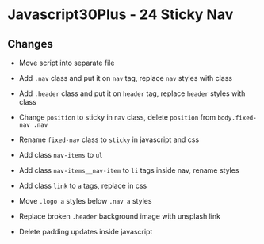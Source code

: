 # Javascript30Plus - 24 Sticky Nav

## Changes

- Move script into separate file

- Add `.nav` class and put it on `nav` tag, replace `nav` styles with class

- Add `.header` class and put it on `header` tag, replace `header` styles with class

- Change `position` to sticky in `nav` class, delete `position` from `body.fixed-nav .nav`

- Rename `fixed-nav` class to `sticky` in javascript and css

- Add class `nav-items` to `ul`

- Add class `nav-items__nav-item` to `li` tags inside nav, rename styles

- Add class `link` to `a` tags, replace in css

- Move `.logo a` styles below `.nav a` styles

- Replace broken `.header` background image with unsplash link

- Delete padding updates inside javascript
